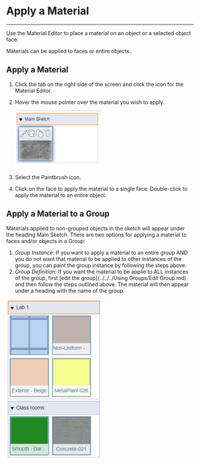 # Apply a Material

----

Use the Material Editor to place a material on an object or a selected object face.

Materials can be applied to faces or entire objects.

## Apply a Material

1. Click the tab on the right side of the screen and click the icon for the Material Editor.
2. Hover the mouse pointer over the material you wish to apply. 
    
    ![](Images/GUID-32B2789F-F04F-44B4-8924-8CE9FC98E8C1-low.png)
3. Select the Paintbrush icon.
4. Click on the face to apply the material to a single face. Double-click to apply the material to an entire object.

## Apply a Material to a Group

Materials applied to non-grouped objects in the sketch will appear under the heading Main Sketch. There are two options for applying a material to faces and/or objects in a Group: 
1. *Group Instance*: If you want to apply a material to an entire group AND you do not want that material to be applied to other instances of the group, you can paint the group instance by following the steps above.
2. *Group Definition*: If you want the material to be applie to ALL instances of the group, first [edit the group](../../../Using Groups/Edit Group.md) and then follow the steps outlined above. The material will then appear under a heading with the name of the group.


![](Images/GUID-498D5F73-CF4B-46F1-9B26-B3AA32233C6D-low.png)
